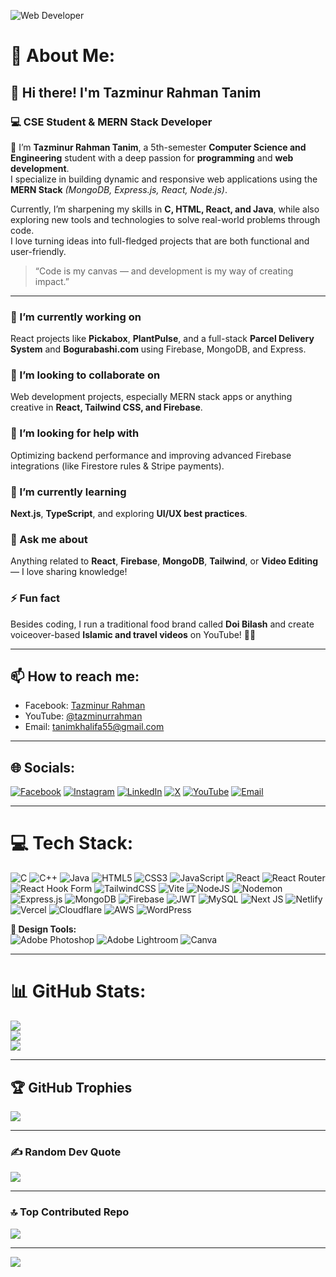 ![Web Developer](https://media.licdn.com/dms/image/v2/D4E16AQEgnQd5Z75bNQ/profile-displaybackgroundimage-shrink_350_1400/profile-displaybackgroundimage-shrink_350_1400/0/1730434096156?e=1756339200&v=beta&t=jsUKYQshbIBxzDD0Y-suBLKugVG_GuyZZGU6m7qBWsI)

# 💫 About Me:

## 👋 Hi there! I'm Tazminur Rahman Tanim  
### 💻 CSE Student & MERN Stack Developer  

👋 I’m **Tazminur Rahman Tanim**, a 5th-semester **Computer Science and Engineering** student with a deep passion for **programming** and **web development**.  
I specialize in building dynamic and responsive web applications using the **MERN Stack** *(MongoDB, Express.js, React, Node.js)*.

Currently, I’m sharpening my skills in **C, HTML, React, and Java**, while also exploring new tools and technologies to solve real-world problems through code.  
I love turning ideas into full-fledged projects that are both functional and user-friendly.

> “Code is my canvas — and development is my way of creating impact.”

---

### 🔭 I’m currently working on  
React projects like **Pickabox**, **PlantPulse**, and a full-stack **Parcel Delivery System** and **Bogurabashi.com** using Firebase, MongoDB, and Express.

### 👯 I’m looking to collaborate on  
Web development projects, especially MERN stack apps or anything creative in **React, Tailwind CSS, and Firebase**.

### 🤝 I’m looking for help with  
Optimizing backend performance and improving advanced Firebase integrations (like Firestore rules & Stripe payments).

### 🌱 I’m currently learning  
**Next.js**, **TypeScript**, and exploring **UI/UX best practices**.

### 💬 Ask me about  
Anything related to **React**, **Firebase**, **MongoDB**, **Tailwind**, or **Video Editing** — I love sharing knowledge!

### ⚡ Fun fact  
Besides coding, I run a traditional food brand called **Doi Bilash** and create voiceover-based **Islamic and travel videos** on YouTube! 🎥✨

---

## 📫 How to reach me:
- Facebook: [Tazminur Rahman](https://www.facebook.com/tan.im.921025)  
- YouTube: [@tazminurrahman](https://www.youtube.com/@tazminurrahman)  
- Email: [tanimkhalifa55@gmail.com](mailto:tanimkhalifa55@gmail.com)

---

## 🌐 Socials:
[![Facebook](https://img.shields.io/badge/Facebook-%231877F2.svg?logo=Facebook&logoColor=white)](https://www.facebook.com/tan.im.921025)
[![Instagram](https://img.shields.io/badge/Instagram-%23E4405F.svg?logo=Instagram&logoColor=white)](https://www.instagram.com/tanim647/)
[![LinkedIn](https://img.shields.io/badge/LinkedIn-%230077B5.svg?logo=linkedin&logoColor=white)](https://www.linkedin.com/in/tazminur-rahman-tanim-305315336/)
[![X](https://img.shields.io/badge/X-black.svg?logo=X&logoColor=white)](https://x.com/tazminur12)
[![YouTube](https://img.shields.io/badge/YouTube-%23FF0000.svg?logo=YouTube&logoColor=white)](https://www.youtube.com/@tazminurrahman)
[![Email](https://img.shields.io/badge/Email-D14836?logo=gmail&logoColor=white)](mailto:tanimkhalifa55@gmail.com)

---

# 💻 Tech Stack:

![C](https://img.shields.io/badge/c-%2300599C.svg?style=flat&logo=c&logoColor=white)
![C++](https://img.shields.io/badge/c++-%2300599C.svg?style=flat&logo=c%2B%2B&logoColor=white)
![Java](https://img.shields.io/badge/java-%23ED8B00.svg?style=flat&logo=openjdk&logoColor=white)
![HTML5](https://img.shields.io/badge/html5-%23E34F26.svg?style=flat&logo=html5&logoColor=white)
![CSS3](https://img.shields.io/badge/css3-%231572B6.svg?style=flat&logo=css3&logoColor=white)
![JavaScript](https://img.shields.io/badge/javascript-%23323330.svg?style=flat&logo=javascript&logoColor=%23F7DF1E)
![React](https://img.shields.io/badge/react-%2320232a.svg?style=flat&logo=react&logoColor=%2361DAFB)
![React Router](https://img.shields.io/badge/React_Router-CA4245?style=flat&logo=react-router&logoColor=white)
![React Hook Form](https://img.shields.io/badge/React%20Hook%20Form-%23EC5990.svg?style=flat&logo=reacthookform&logoColor=white)
![TailwindCSS](https://img.shields.io/badge/tailwindcss-%2338B2AC.svg?style=flat&logo=tailwind-css&logoColor=white)
![Vite](https://img.shields.io/badge/vite-%23646CFF.svg?style=flat&logo=vite&logoColor=white)
![NodeJS](https://img.shields.io/badge/node.js-6DA55F?style=flat&logo=node.js&logoColor=white)
![Nodemon](https://img.shields.io/badge/Nodemon-76D04B?style=flat&logo=nodemon&logoColor=white)
![Express.js](https://img.shields.io/badge/express.js-%23404d59.svg?style=flat&logo=express&logoColor=%2361DAFB)
![MongoDB](https://img.shields.io/badge/MongoDB-%234ea94b.svg?style=flat&logo=mongodb&logoColor=white)
![Firebase](https://img.shields.io/badge/firebase-%23039BE5.svg?style=flat&logo=firebase)
![JWT](https://img.shields.io/badge/JWT-black?style=flat&logo=JSON%20web%20tokens)
![MySQL](https://img.shields.io/badge/mysql-4479A1.svg?style=flat&logo=mysql&logoColor=white)
![Next JS](https://img.shields.io/badge/Next-black?style=flat&logo=next.js&logoColor=white)
![Netlify](https://img.shields.io/badge/netlify-%23000000.svg?style=flat&logo=netlify&logoColor=#00C7B7)
![Vercel](https://img.shields.io/badge/vercel-%23000000.svg?style=flat&logo=vercel&logoColor=white)
![Cloudflare](https://img.shields.io/badge/Cloudflare-F38020?style=flat&logo=Cloudflare&logoColor=white)
![AWS](https://img.shields.io/badge/AWS-%23FF9900.svg?style=flat&logo=amazon-aws&logoColor=white)
![WordPress](https://img.shields.io/badge/WordPress-%23117AC9.svg?style=flat&logo=WordPress&logoColor=white)

**🎨 Design Tools:**  
![Adobe Photoshop](https://img.shields.io/badge/adobe%20photoshop-%2331A8FF.svg?style=flat&logo=adobe%20photoshop&logoColor=white)
![Adobe Lightroom](https://img.shields.io/badge/Adobe%20Lightroom-31A8FF.svg?style=flat&logo=Adobe%20Lightroom&logoColor=white)
![Canva](https://img.shields.io/badge/Canva-%2300C4CC.svg?style=flat&logo=Canva&logoColor=white)

---

# 📊 GitHub Stats:
![](https://github-readme-stats.vercel.app/api?username=tazminur12&theme=dark&hide_border=false&include_all_commits=true&count_private=true)  
![](https://nirzak-streak-stats.vercel.app/?user=tazminur12&theme=dark&hide_border=false)  
![](https://github-readme-stats.vercel.app/api/top-langs/?username=tazminur12&theme=dark&hide_border=false&layout=compact)

---

## 🏆 GitHub Trophies
![](https://github-profile-trophy.vercel.app/?username=tazminur12&theme=radical&no-frame=false&no-bg=false&margin-w=4)

---

### ✍️ Random Dev Quote
![](https://quotes-github-readme.vercel.app/api?type=horizontal&theme=radical)

---

### 🔝 Top Contributed Repo
![](https://github-contributor-stats.vercel.app/api?username=tazminur12&limit=5&theme=radical&combine_all_yearly_contributions=true)

---

[![](https://visitcount.itsvg.in/api?id=tazminur12&icon=0&color=0)](https://visitcount.itsvg.in)

<!-- Proudly created with GPRM ( https://gprm.itsvg.in ) -->
